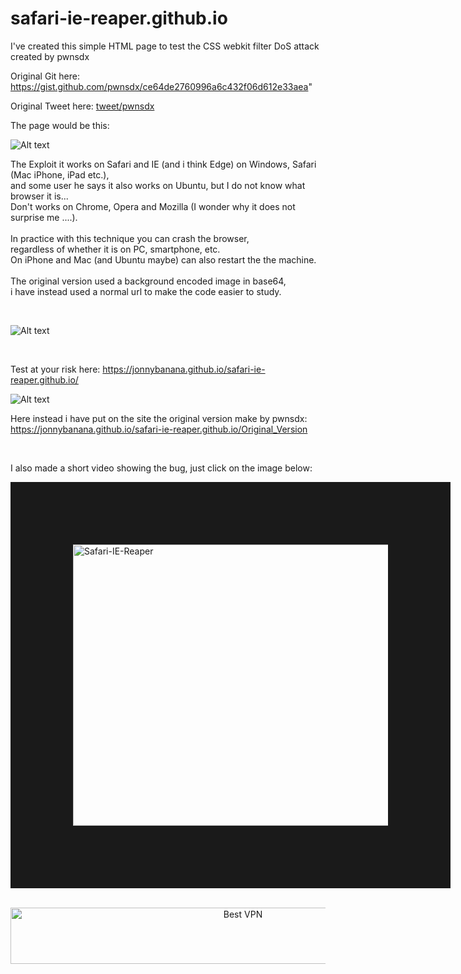 # safari-ie-reaper.github.io



I've created this simple HTML page to test the CSS webkit filter DoS attack created by pwnsdx

Original Git here: https://gist.github.com/pwnsdx/ce64de2760996a6c432f06d612e33aea"

Original Tweet here: <a href="https://twitter.com/pwnsdx/status/1040944750973595649?ref_src=twsrc%5Etfw%7Ctwcamp%5Etweetembed%7Ctwterm%5E1040944750973595649%7Ctwgr%5E373939313b636f6e74726f6c&ref_url=https%3A%2F%2Flatesthackingnews.com%2F2018%2F09%2F17%2Fa-css-based-web-attack-can-restart-your-iphone-or-freeze-your-mac%2F" target="blank">tweet/pwnsdx</a>


The page would be this:

![Alt text](https://github.com/JonnyBanana/safari-ie-reaper.github.io/blob/master/img/trolling%20studios.JPG)

The Exploit it works on Safari and IE (and i think Edge) on Windows, Safari (Mac iPhone, iPad etc.),</BR>
and some user he says it also works on Ubuntu, but I do not know what browser it is...</BR>
Don't works on Chrome, Opera and Mozilla (I wonder why it does not surprise me ....).</BR>
</BR>
In practice with this technique you can crash the browser, </BR>
regardless of whether it is on PC, smartphone, etc.</BR>
On iPhone and Mac (and Ubuntu maybe) can also restart the the machine.</BR>
</BR>
The original version used a background encoded image in base64,</BR>
i have instead used a normal url to make the code easier to study.

</BR>

![Alt text](https://github.com/JonnyBanana/safari-ie-reaper.github.io/blob/master/img/safari-crash.JPG)

</BR>

Test at your risk here: https://jonnybanana.github.io/safari-ie-reaper.github.io/

![Alt text](https://raw.githubusercontent.com/JonnyBanana/safari-ie-reaper.github.io/master/img/DANGER!!!!.jpg)

Here instead i have put on the site the original version make by pwnsdx:</BR>
https://jonnybanana.github.io/safari-ie-reaper.github.io/Original_Version

</br>

I also made a short video showing the bug, just click on the image below:

<a href="https://www.youtube.com/watch?v=G1jr4DVWg8s
" target="_blank"><img src="https://raw.githubusercontent.com/JonnyBanana/safari-ie-reaper.github.io/master/img/css-webkit-filter-yt.JPG" 
alt="Safari-IE-Reaper" width="600" height="450" border="100" /></a> 




</BR>
<!-- Banner -->
<div align="center">
<a href="https://www.purevpn.com/order-now.php?aff=44922&amp;a_bid=bbd0f893" target="_blank" ><img src="https://affiliates.purevpn.com/accounts/default1/6hb82wqa2l/bbd0f893.jpg" alt="Best VPN" title="Best VPN" width="728" height="90" /></a>
</BR></BR>
</div>



